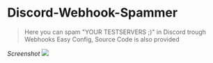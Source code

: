 # Discord-Webhook-Spammer

> Here you can spam "YOUR TESTSERVERS ;)" in Discord trough Webhooks
> Easy Config, Source Code is also provided


*Screenshot*
<img src="https://prnt.sc/26d78h8"></img>
